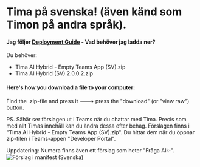 # Tima på svenska! (även känd som Timon på andra språk). 

#### Jag följer [Deployment Guide](https://github.com/Erithano/Timon-Your-FAQ-bot-for-Microsoft-Teams/wiki/Deployment-Guide) - Vad behöver jag ladda ner?

Du behöver:

- Tima AI Hybrid - Empty Teams App (SV).zip
- Tima AI Hybrid (SV) 2.0.0.2.zip

#### Here's how you download a file to your computer:

Find the .zip-file and press it 🡒 press the "download" (or "view raw") button.




PS. Såhär ser förslagen ut i Teams när du chattar med Tima. Precis som med allt Timas innehåll kan du ändra dessa efter behag.
Förslagen finns i "Tima AI Hybrid - Empty Teams App (SV).zip". Du hittar dem när du öppnar zip-filen i Teams-appen "Developer Portal".

Uppdatering: Numera finns även ett förslag som heter "Fråga AI✨".
![Förslag i manifest (Svenska)](https://user-images.githubusercontent.com/65014935/199282993-4aa00fe5-2b17-4982-b95a-dee33ce57f46.png)
